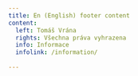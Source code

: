 ```yaml
---
title: En (English) footer content
content:
  left: Tomáš Vrána
  rights: Všechna práva vyhrazena
  info: Informace
  infolink: /information/
  
---
```

